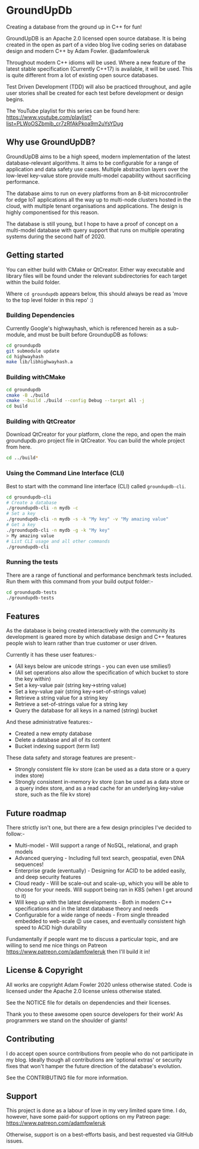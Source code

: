 # GroundUpDb

Creating a database from the ground up in C++ for fun!

GroundUpDB is an Apache 2.0 licensed open source database. It is being created in the 
open as part of a video blog live coding series on database design and
modern C++ by Adam Fowler. @adamfowleruk

Throughout modern C++ idioms will be used. Where a new feature of the latest
stable specification (Currently C++17) is available, it will be used. This
is quite different from a lot of existing open source databases.

Test Driven Development (TDD) will also be practiced throughout, and agile
user stories shall be created for each test before development or design
begins.

The YouTube playlist for this series can be found here: https://www.youtube.com/playlist?list=PLWoOSZbmib_cr7zRfAkPkoa9m2uYsYDug

## Why use GroundUpDB?

GroundUpDB aims to be a high speed, modern implementation of the latest database-relevant algorithms. It aims to be configurable for a range of application and data safety use cases. Multiple abstraction layers over the low-level key-value store provide multi-model capability without sacrificing performance.

The database aims to run on every platforms from an 8-bit microcontroller for edge IoT applications all the way up to multi-node clusters hosted in the cloud, with multiple tenant organisations and applications. The design is highly componentised for this reason.

The database is still young, but I hope to have a proof of concept on a multi-model database with query support that runs on multiple operating systems during the second half of 2020.

## Getting started

You can either build with CMake or QtCreator. Either way executable and library files will be found under the relevant subdirectories for each target within the build folder.

Where `cd groundupdb` appears below, this should always be read as 'move to the top level folder in this repo' :)

### Building Dependencies

Currently Google's highwayhash, which is referenced herein as a sub-module, and must be built before GroundupDB as follows:

```sh
cd groundupdb
git submodule update
cd highwayhash
make lib/libhighwayhash.a
```

### Building withCMake

```sh
cd groundupdb
cmake -B ./build
cmake --build ./build --config Debug --target all -j
cd build
```

### Building with QtCreator

Download QtCreator for your platform, clone the repo, and open the main 
groundupdb.pro project file in QtCreator. You can build the whole project
from here. 

```sh
cd ../build*
```

### Using the Command Line Interface (CLI)

Best to start with the command line interface (CLI) called
`groundupdb-cli`.

```sh
cd groundupdb-cli
# Create a database
./groundupdb-cli -n mydb -c
# Set a key
./groundupdb-cli -n mydb -s -k "My key" -v "My amazing value"
# Get a key
./groundupdb-cli -n mydb -g -k "My key"
> My amazing value
# List CLI usage and all other commands
./groundupdb-cli
```

### Running the tests

There are a range of functional and performance benchmark tests included. Run them with this command from your build output folder:-

```sh
cd groundupdb-tests
./groundupdb-tests
```

## Features

As the database is being created interactively with the community its
development is geared more by which database design and C++ features
people wish to learn rather than true customer or user driven.

Currently it has these user features:-

- (All keys below are unicode strings - you can even use smilies!)
- (All set operations also allow the specification of which bucket to store the key within)
- Set a key-value pair (string key->string value)
- Set a key-value pair (string key->set-of-strings value)
- Retrieve a string value for a string key
- Retrieve a set-of-strings value for a string key
- Query the database for all keys in a named (string) bucket

And these administrative features:-

- Created a new empty database
- Delete a database and all of its content
- Bucket indexing support (term list)

These data safety and storage features are present:-

- Strongly consistent file kv store (can be used as a data store or a query index store)
- Strongly consistent in-memory kv store (can be used as a data store or a query index store, and as a read cache for an underlying key-value store, such as the file kv store)

## Future roadmap

There strictly isn't one, but there are a few design principles
I've decided to follow:-

- Multi-model - Will support a range of NoSQL, relational, and graph models
- Advanced querying - Including full text search, geospatial, even DNA 
sequences!
- Enterprise grade (eventually) - Designing for ACID to be added easily, and 
deep security features
- Cloud ready - Will be scale-out and scale-up, which you will be able to 
choose for your needs. Will support being ran in K8S (when I get around to it)
- Will keep up with the latest developments - Both in modern C++ specifications
and in the latest database theory and needs
- Configurable for a wide range of needs - From single threaded embedded to
web-scale 😉 use cases, and eventually consistent high speed to ACID high
durability

Fundamentally if people want me to discuss a particular topic, and are willing
to send me nice things on Patreon https://www.patreon.com/adamfowleruk then I'll build it in!

## License & Copyright

All works are copyright Adam Fowler 2020 unless otherwise stated. Code is
licensed under the Apache 2.0 license unless otherwise stated.

See the NOTICE file for details on dependencies and their licenses.

Thank you to these awesome open source developers for their work!
As programmers we stand on the shoulder of giants!

## Contributing

I do accept open source contributions from people who do not participate
in my blog. Ideally though all contributions are 'optional extras'
or security fixes that won't hamper the future direction of
the database's evolution.

See the CONTRIBUTING file for more information.

## Support

This project is done as a labour of love in my very limited spare time.
I do, however, have some paid-for support options on my Patreon page:
https://www.patreon.com/adamfowleruk

Otherwise, support is on a best-efforts basis, and best requested via
GitHub issues.
